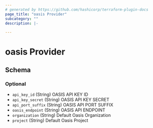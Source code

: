 ```yaml
---
# generated by https://github.com/hashicorp/terraform-plugin-docs
page_title: "oasis Provider"
subcategory: ""
description: |-
  
---
```


# oasis Provider





<!-- schema generated by tfplugindocs -->
## Schema

### Optional

- `api_key_id` (String) OASIS API KEY ID
- `api_key_secret` (String) OASIS API KEY SECRET
- `api_port_suffix` (String) OASIS API PORT SUFFIX
- `oasis_endpoint` (String) OASIS API ENDPOINT
- `organization` (String) Default Oasis Organization
- `project` (String) Default Oasis Project
